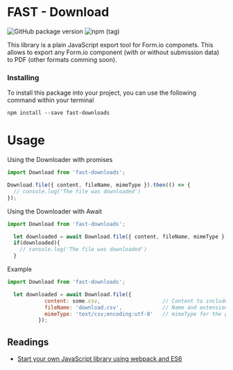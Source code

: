 # FAST - Download

![GitHub package version](https://img.shields.io/github/package-json/v/airarrazaval/formio-export.svg)
![npm (tag)](https://img.shields.io/npm/v/formio-export/latest.svg)

This library is a plain JavaScript export tool for Form.io componets. This allows to export any Form.io component (with or without submission data) to PDF (other formats comming soon).

### Installing

To install this package into your project, you can use the following command within your terminal

```
npm install --save fast-downloads
```

# Usage

Using the Downloader with promises

```javascript
import Download from 'fast-downloads';

Download.file({ content, fileName, mimeType }).then(() => {
  // console.log('The file was downloaded')
});
```

Using the Downloader with Await

```javascript
import Download from 'fast-downloads';

  let downloaded = await Download.file({ content, fileName, mimeType })
  if(downloaded){
    // console.log('The file was downloaded')
  }
```

Example

```javascript
import Download from 'fast-downloads';

  let downloaded = await Download.file({
            content: some.csv,                    // Content to include in the download
            fileName: 'download.csv',             // Name and extension of the file
            mimeType: 'text/csv;encoding:utf-8'   // mimeType for the given extension
          });
```

## Readings

* [Start your own JavaScript library using webpack and ES6](http://krasimirtsonev.com/blog/article/javascript-library-starter-using-webpack-es6)
